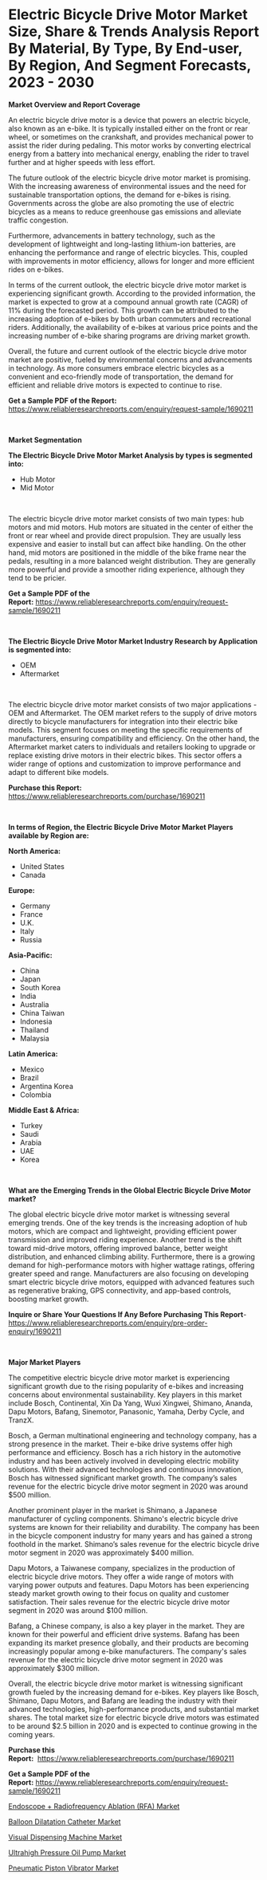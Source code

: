 <p><h1>Electric Bicycle Drive Motor Market Size, Share & Trends Analysis Report By Material, By Type, By End-user, By Region, And Segment Forecasts, 2023 - 2030</h1></p><p><strong>Market Overview and Report Coverage</strong></p>
<p><p>An electric bicycle drive motor is a device that powers an electric bicycle, also known as an e-bike. It is typically installed either on the front or rear wheel, or sometimes on the crankshaft, and provides mechanical power to assist the rider during pedaling. This motor works by converting electrical energy from a battery into mechanical energy, enabling the rider to travel further and at higher speeds with less effort.</p><p>The future outlook of the electric bicycle drive motor market is promising. With the increasing awareness of environmental issues and the need for sustainable transportation options, the demand for e-bikes is rising. Governments across the globe are also promoting the use of electric bicycles as a means to reduce greenhouse gas emissions and alleviate traffic congestion.</p><p>Furthermore, advancements in battery technology, such as the development of lightweight and long-lasting lithium-ion batteries, are enhancing the performance and range of electric bicycles. This, coupled with improvements in motor efficiency, allows for longer and more efficient rides on e-bikes.</p><p>In terms of the current outlook, the electric bicycle drive motor market is experiencing significant growth. According to the provided information, the market is expected to grow at a compound annual growth rate (CAGR) of 11% during the forecasted period. This growth can be attributed to the increasing adoption of e-bikes by both urban commuters and recreational riders. Additionally, the availability of e-bikes at various price points and the increasing number of e-bike sharing programs are driving market growth.</p><p>Overall, the future and current outlook of the electric bicycle drive motor market are positive, fueled by environmental concerns and advancements in technology. As more consumers embrace electric bicycles as a convenient and eco-friendly mode of transportation, the demand for efficient and reliable drive motors is expected to continue to rise.</p></p>
<p><strong>Get a Sample PDF of the Report:</strong> <a href="https://www.reliableresearchreports.com/enquiry/request-sample/1690211">https://www.reliableresearchreports.com/enquiry/request-sample/1690211</a></p>
<p>&nbsp;</p>
<p><strong>Market Segmentation</strong></p>
<p><strong>The Electric Bicycle Drive Motor Market Analysis by types is segmented into:</strong></p>
<p><ul><li>Hub Motor</li><li>Mid Motor</li></ul></p>
<p>&nbsp;</p>
<p><p>The electric bicycle drive motor market consists of two main types: hub motors and mid motors. Hub motors are situated in the center of either the front or rear wheel and provide direct propulsion. They are usually less expensive and easier to install but can affect bike handling. On the other hand, mid motors are positioned in the middle of the bike frame near the pedals, resulting in a more balanced weight distribution. They are generally more powerful and provide a smoother riding experience, although they tend to be pricier.</p></p>
<p><strong>Get a Sample PDF of the Report:</strong>&nbsp;<a href="https://www.reliableresearchreports.com/enquiry/request-sample/1690211">https://www.reliableresearchreports.com/enquiry/request-sample/1690211</a></p>
<p>&nbsp;</p>
<p><strong>The Electric Bicycle Drive Motor Market Industry Research by Application is segmented into:</strong></p>
<p><ul><li>OEM</li><li>Aftermarket</li></ul></p>
<p>&nbsp;</p>
<p><p>The electric bicycle drive motor market consists of two major applications - OEM and Aftermarket. The OEM market refers to the supply of drive motors directly to bicycle manufacturers for integration into their electric bike models. This segment focuses on meeting the specific requirements of manufacturers, ensuring compatibility and efficiency. On the other hand, the Aftermarket market caters to individuals and retailers looking to upgrade or replace existing drive motors in their electric bikes. This sector offers a wider range of options and customization to improve performance and adapt to different bike models.</p></p>
<p><strong>Purchase this Report:</strong>&nbsp; <a href="https://www.reliableresearchreports.com/purchase/1690211">https://www.reliableresearchreports.com/purchase/1690211</a></p>
<p>&nbsp;</p>
<p><strong>In terms of Region, the Electric Bicycle Drive Motor Market Players available by Region are:</strong></p>
<p>
    <p> <strong> North America: </strong>
        <ul>
            <li>United States</li>
            <li>Canada</li>
        </ul>
        </p> 
    <p> <strong> Europe: </strong>
        <ul>
            <li>Germany</li>
            <li>France</li>
            <li>U.K.</li>
            <li>Italy</li>
            <li>Russia</li>
        </ul>
        </p> 
    <p> <strong> Asia-Pacific: </strong>
        <ul>
            <li>China</li>
            <li>Japan</li>
            <li>South Korea</li>
            <li>India</li>
            <li>Australia</li>
            <li>China Taiwan</li>
            <li>Indonesia</li>
            <li>Thailand</li>
            <li>Malaysia</li>
        </ul>
        </p> 
    <p> <strong> Latin America: </strong>
        <ul>
            <li>Mexico</li>
            <li>Brazil</li>
            <li>Argentina Korea</li>
            <li>Colombia</li>
        </ul>
        </p> 
    <p> <strong> Middle East & Africa: </strong>
        <ul>
            <li>Turkey</li>
            <li>Saudi</li>
            <li>Arabia</li>
            <li>UAE</li>
            <li>Korea</li>
        </ul>
    </p>
    </p>
<p>&nbsp;</p>
<p><strong>What are the Emerging Trends in the Global Electric Bicycle Drive Motor market?</strong></p>
<p><p>The global electric bicycle drive motor market is witnessing several emerging trends. One of the key trends is the increasing adoption of hub motors, which are compact and lightweight, providing efficient power transmission and improved riding experience. Another trend is the shift toward mid-drive motors, offering improved balance, better weight distribution, and enhanced climbing ability. Furthermore, there is a growing demand for high-performance motors with higher wattage ratings, offering greater speed and range. Manufacturers are also focusing on developing smart electric bicycle drive motors, equipped with advanced features such as regenerative braking, GPS connectivity, and app-based controls, boosting market growth.</p></p>
<p><strong>Inquire or Share Your Questions If Any Before Purchasing This Report</strong>- <a href="https://www.reliableresearchreports.com/enquiry/pre-order-enquiry/1690211">https://www.reliableresearchreports.com/enquiry/pre-order-enquiry/1690211</a></p>
<p>&nbsp;</p>
<p><strong>Major Market Players</strong></p>
<p><p>The competitive electric bicycle drive motor market is experiencing significant growth due to the rising popularity of e-bikes and increasing concerns about environmental sustainability. Key players in this market include Bosch, Continental, Xin Da Yang, Wuxi Xingwei, Shimano, Ananda, Dapu Motors, Bafang, Sinemotor, Panasonic, Yamaha, Derby Cycle, and TranzX.</p><p>Bosch, a German multinational engineering and technology company, has a strong presence in the market. Their e-bike drive systems offer high performance and efficiency. Bosch has a rich history in the automotive industry and has been actively involved in developing electric mobility solutions. With their advanced technologies and continuous innovation, Bosch has witnessed significant market growth. The company’s sales revenue for the electric bicycle drive motor segment in 2020 was around $500 million.</p><p>Another prominent player in the market is Shimano, a Japanese manufacturer of cycling components. Shimano's electric bicycle drive systems are known for their reliability and durability. The company has been in the bicycle component industry for many years and has gained a strong foothold in the market. Shimano’s sales revenue for the electric bicycle drive motor segment in 2020 was approximately $400 million.</p><p>Dapu Motors, a Taiwanese company, specializes in the production of electric bicycle drive motors. They offer a wide range of motors with varying power outputs and features. Dapu Motors has been experiencing steady market growth owing to their focus on quality and customer satisfaction. Their sales revenue for the electric bicycle drive motor segment in 2020 was around $100 million.</p><p>Bafang, a Chinese company, is also a key player in the market. They are known for their powerful and efficient drive systems. Bafang has been expanding its market presence globally, and their products are becoming increasingly popular among e-bike manufacturers. The company's sales revenue for the electric bicycle drive motor segment in 2020 was approximately $300 million.</p><p>Overall, the electric bicycle drive motor market is witnessing significant growth fueled by the increasing demand for e-bikes. Key players like Bosch, Shimano, Dapu Motors, and Bafang are leading the industry with their advanced technologies, high-performance products, and substantial market shares. The total market size for electric bicycle drive motors was estimated to be around $2.5 billion in 2020 and is expected to continue growing in the coming years.</p></p>
<p><strong>Purchase this Report:</strong>&nbsp;&nbsp;<a href="https://www.reliableresearchreports.com/purchase/1690211">https://www.reliableresearchreports.com/purchase/1690211</a></p>
<p></p>
<p><strong>Get a Sample PDF of the Report:</strong>&nbsp;<a href="https://www.reliableresearchreports.com/enquiry/request-sample/1690211">https://www.reliableresearchreports.com/enquiry/request-sample/1690211</a></p>
<p><p><a href="https://medium.com/@elenaglover2023/endoscope-radiofrequency-ablation-rfa-market-analysis-and-sze-forecasted-for-period-from-2023-b1ae48b9d0da">Endoscope + Radiofrequency Ablation (RFA) Market</a></p><p><a href="https://medium.com/@stefanokon1939/balloon-dilatation-catheter-market-size-market-outlook-and-market-forecast-2023-to-2030-ee3a2e7f2b5d">Balloon Dilatation Catheter Market</a></p><p><a href="https://www.linkedin.com/pulse/decoding-visual-dispensing-machine-market-deep-dive-latest-51edc/">Visual Dispensing Machine Market</a></p><p><a href="https://github.com/sndrkn/Market-Research-Report-List-1/blob/main/ultrahigh-pressure-oil-pump-market.md">Ultrahigh Pressure Oil Pump Market</a></p><p><a href="https://www.linkedin.com/pulse/pneumatic-piston-vibrator-market-share-amp-new-trends-analysis-dmknc/">Pneumatic Piston Vibrator Market</a></p></p>